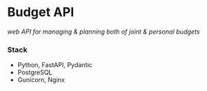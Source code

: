 # Budget API
_web API for managing & planning both of joint & personal budgets_

### Stack
* Python, FastAPI, Pydantic
* PostgreSQL
* Gunicorn, Nginx

